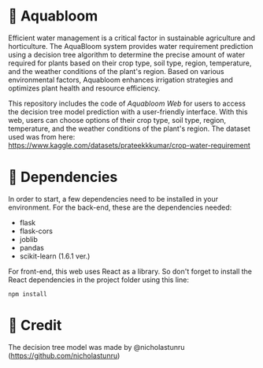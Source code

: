 # 🌻 Aquabloom

Efficient water management is a critical factor in sustainable agriculture and horticulture. The AquaBloom system provides water requirement prediction using a decision tree algorithm to determine the precise amount of water required for plants based on their crop type, soil type, region, temperature, and the weather conditions of the plant's region. Based on various environmental factors, Aquabloom enhances irrigation strategies and optimizes plant health and resource efficiency.

This repository includes the code of *Aquabloom Web* for users to access the decision tree model prediction with a user-friendly interface. With this web, users can choose options of their crop type, soil type, region, temperature, and the weather conditions of the plant's region. The dataset used was from here: https://www.kaggle.com/datasets/prateekkkumar/crop-water-requirement

# 💼 Dependencies

In order to start, a few dependencies need to be installed in your environment. For the back-end, these are the dependencies needed:

- flask
- flask-cors
- joblib
- pandas
- scikit-learn (1.6.1 ver.)

For front-end, this web uses React as a library. So don't forget to install the React dependencies in the project folder using this line:

```
npm install
```

# 🧔 Credit
The decision tree model was made by @nicholastunru (https://github.com/nicholastunru)
